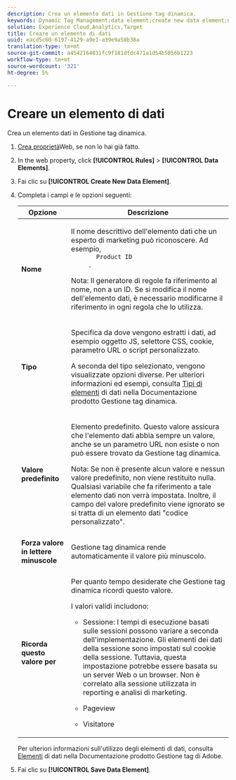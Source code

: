 ```yaml
---
description: Crea un elemento dati in Gestione tag dinamica.
keywords: Dynamic Tag Management;data element;create new data element;name;type;default value;force lowercase value;remember this value for
solution: Experience Cloud,Analytics,Target
title: Creare un elemento di dati
uuid: eacd5c60-6197-4129-a9e1-a39e9a58b38a
translation-type: tm+mt
source-git-commit: a4542164031fc9f181dfdc471a1d54b5056b1223
workflow-type: tm+mt
source-wordcount: '321'
ht-degree: 5%

---
```



# Creare un elemento di dati

Crea un elemento dati in Gestione tag dinamica.

1. [Crea proprietà](/help/implement/other/dtm/t-create-web-property.md)Web, se non lo hai già fatto.
1. In the web property, click **[!UICONTROL Rules]** > **[!UICONTROL Data Elements]**.
1. Fai clic su **[!UICONTROL Create New Data Element]**.
1. Completa i campi e le opzioni seguenti:

   <table id="choicetable_681F7D5B86534FF0B6DB67E117B8E381"> 
    <thead class="chhead sthead"> 
      <th class="choptionhd"> Opzione</th> 
      <th class="chdeschd"> Descrizione</th> 
    </thead> 
    <tr class="chrow strow"> 
      <td class="choption"><strong>Nome</strong></td> 
      <td class="chdesc stentry"> <p>Il nome descrittivo dell'elemento dati che un esperto di marketing può riconoscere. Ad esempio, 
        <code>
          Product ID
        </code>. </p> <p> <p>Nota:  Il generatore di regole fa riferimento al nome, non a un ID. Se si modifica il nome dell'elemento dati, è necessario modificarne il riferimento in ogni regola che lo utilizza. </p> </p> </td> 
    </tr> 
    <tr class="chrow strow"> 
      <td class="choption"><strong>Tipo</strong></td> 
      <td class="chdesc stentry"> <p> Specifica da dove vengono estratti i dati, ad esempio oggetto JS, selettore CSS, cookie, parametro URL o script personalizzato. </p> <p>A seconda del tipo selezionato, vengono visualizzate opzioni diverse. Per ulteriori informazioni ed esempi, consulta <a href="https://docs.adobe.com/content/help/en/dtm/using/resources/data-elements.html"> Tipi di elementi</a> di dati nella Documentazione prodotto Gestione tag dinamica. </p> </td> 
    </tr> 
    <tr class="chrow strow"> 
      <td class="choption"><strong>Valore predefinito</strong></td> 
      <td class="chdesc stentry"> <p>Elemento predefinito. Questo valore assicura che l'elemento dati abbia sempre un valore, anche se un parametro URL non esiste o non può essere trovato da Gestione tag dinamica. </p> <p> <p>Nota:  Se non è presente alcun valore e nessun valore predefinito, non viene restituito nulla. Qualsiasi variabile che fa riferimento a tale elemento dati non verrà impostata. Inoltre, il campo del valore predefinito viene ignorato se si tratta di un elemento dati "codice personalizzato". </p> </p> </td> 
    </tr> 
    <tr class="chrow strow"> 
      <td class="choption"><strong>Forza valore in lettere minuscole</strong></td> 
      <td class="chdesc stentry"> <p>Gestione tag dinamica rende automaticamente il valore più minuscolo. </p> </td> 
    </tr> 
    <tr class="chrow strow"> 
      <td class="choption"><strong>Ricorda questo valore per</strong></td> 
      <td class="chdesc stentry"> <p>Per quanto tempo desiderate che Gestione tag dinamica ricordi questo valore. </p> <p> I valori validi includono: </p> 
      <ul id="ul_52F6CD8FC22942208F3F45492E914104"> 
        <li id="li_32E4366C5B2E46D788CD8478620FE3E0"> <p>Sessione: I tempi di esecuzione basati sulle sessioni possono variare a seconda dell'implementazione. Gli elementi dei dati della sessione sono impostati sul cookie della sessione. Tuttavia, questa impostazione potrebbe essere basata su un server Web o un browser. Non è correlato alla sessione utilizzata in reporting e analisi di marketing. </p> </li> 
        <li id="li_8A944564BF7643E4B21F0EF2394B3FE8"> <p>Pageview </p> </li> 
        <li id="li_5C8A2F2392FD475AA89DDA7D5B5CF88B"> <p>Visitatore </p> </li> 
      </ul> </td> 
    </tr> 
   </table>

   Per ulteriori informazioni sull&#39;utilizzo degli elementi di dati, consulta [Elementi](https://docs.adobe.com/content/help/en/dtm/using/resources/data-elements.html) di dati nella  Documentazione prodotto Gestione tag di Adobe.
1. Fai clic su **[!UICONTROL Save Data Element]**.
